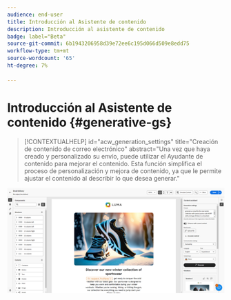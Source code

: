 ```yaml
---
audience: end-user
title: Introducción al Asistente de contenido
description: Introducción al asistente de contenido
badge: label="Beta"
source-git-commit: 6b1943206958d39e72ee6c195d066d509e8edd75
workflow-type: tm+mt
source-wordcount: '65'
ht-degree: 7%

---
```



# Introducción al Asistente de contenido {#generative-gs}

>[!CONTEXTUALHELP]
>id="acw_generation_settings"
>title="Creación de contenido de correo electrónico"
>abstract="Una vez que haya creado y personalizado su envío, puede utilizar el Ayudante de contenido para mejorar el contenido. Esta función simplifica el proceso de personalización y mejora de contenido, ya que le permite ajustar el contenido al describir lo que desea generar."

![](assets/gs-genai.png)
